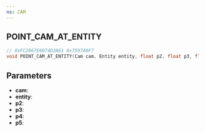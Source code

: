 ```yaml
---
ns: CAM
---
```

## POINT_CAM_AT_ENTITY

```c
// 0xFC2867E6074D3A61 0x7597A0F7
void POINT_CAM_AT_ENTITY(Cam cam, Entity entity, float p2, float p3, float p4, BOOL p5);
```

## Parameters
* **cam**:
* **entity**:
* **p2**:
* **p3**:
* **p4**:
* **p5**:
